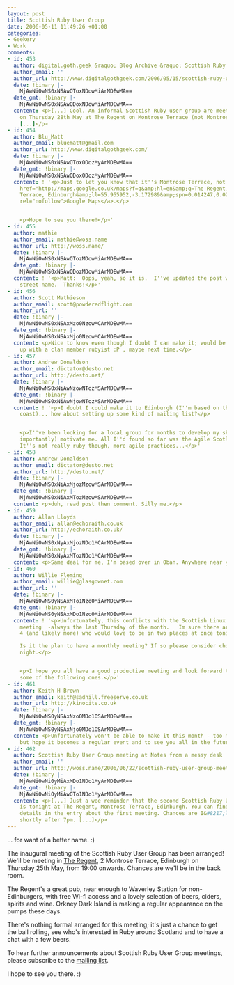 ```yaml
---
layout: post
title: Scottish Ruby User Group
date: 2006-05-11 11:49:26 +01:00
categories:
- Geekery
- Work
comments:
- id: 453
  author: digital.goth.geek &raquo; Blog Archive &raquo; Scottish Ruby User Group
  author_email: ''
  author_url: http://www.digitalgothgeek.com/2006/05/15/scottish-ruby-user-group/
  date: !binary |-
    MjAwNi0wNS0xNSAwOToxNDowMiArMDEwMA==
  date_gmt: !binary |-
    MjAwNi0wNS0xNSAwODoxNDowMiArMDEwMA==
  content: <p>[...] Cool. An informal Scottish Ruby user group are meeting in Edinburgh
    on Thursday 28th May at The Regent on Montrose Terrace (not Montrose Street).
    [...]</p>
- id: 454
  author: Blu_Matt
  author_email: bluematt@gmail.com
  author_url: http://www.digitalgothgeek.com/
  date: !binary |-
    MjAwNi0wNS0xNSAwOToxODozMyArMDEwMA==
  date_gmt: !binary |-
    MjAwNi0wNS0xNSAwODoxODozMyArMDEwMA==
  content: ! '<p>Just to let you know that it''s Montrose Terrace, not Montrose Street.  <a
    href="http://maps.google.co.uk/maps?f=q&amp;hl=en&amp;q=The Regent, 2 Montrose
    Terrace, Edinburgh&amp;ll=55.955952,-3.172989&amp;spn=0.014247,0.022745&amp;om=1"
    rel="nofollow">Google Maps</a>.</p>


    <p>Hope to see you there!</p>'
- id: 455
  author: mathie
  author_email: mathie@woss.name
  author_url: http://woss.name/
  date: !binary |-
    MjAwNi0wNS0xNSAwOTozMDowMiArMDEwMA==
  date_gmt: !binary |-
    MjAwNi0wNS0xNSAwODozMDowMiArMDEwMA==
  content: ! '<p>Matt:  Oops, yeah, so it is.  I''ve updated the post with the correct
    street name.  Thanks!</p>'
- id: 456
  author: Scott Mathieson
  author_email: scott@powderedflight.com
  author_url: ''
  date: !binary |-
    MjAwNi0wNS0xNSAxMzo0NzowMCArMDEwMA==
  date_gmt: !binary |-
    MjAwNi0wNS0xNSAxMjo0NzowMCArMDEwMA==
  content: <p>Nice to know even though I doubt I can make it; would be nice to hook
    up with a clan member rubyist :P , maybe next time.</p>
- id: 457
  author: Andrew Donaldson
  author_email: dictator@desto.net
  author_url: http://desto.net/
  date: !binary |-
    MjAwNi0wNS0xNiAwNzowNTozMSArMDEwMA==
  date_gmt: !binary |-
    MjAwNi0wNS0xNiAwNjowNTozMSArMDEwMA==
  content: ! '<p>I doubt I could make it to Edinburgh (I''m based on the far west
    coast)... how about setting up some kind of mailing list?</p>


    <p>I''ve been looking for a local group for months to develop my skills and (more
    importantly) motivate me. All I''d found so far was the Agile Scotland group (ClarkeChing.com).
    It''s not really ruby though, more agile practices...</p>'
- id: 458
  author: Andrew Donaldson
  author_email: dictator@desto.net
  author_url: http://desto.net/
  date: !binary |-
    MjAwNi0wNS0xNiAxMjozMzowMSArMDEwMA==
  date_gmt: !binary |-
    MjAwNi0wNS0xNiAxMTozMzowMSArMDEwMA==
  content: <p>duh, read post then comment. Silly me.</p>
- id: 459
  author: Allan Lloyds
  author_email: allan@echoraith.co.uk
  author_url: http://echoraith.co.uk/
  date: !binary |-
    MjAwNi0wNS0xNyAxMjozNDo1MCArMDEwMA==
  date_gmt: !binary |-
    MjAwNi0wNS0xNyAxMTozNDo1MCArMDEwMA==
  content: <p>Same deal for me, I'm based over in Oban. Anywhere near you Andrew?</p>
- id: 460
  author: Willie Fleming
  author_email: willie@glasgownet.com
  author_url: ''
  date: !binary |-
    MjAwNi0wNS0yNSAxMTo1Nzo0MiArMDEwMA==
  date_gmt: !binary |-
    MjAwNi0wNS0yNSAxMDo1Nzo0MiArMDEwMA==
  content: ! '<p>Unfortunately, this conflicts with the Scottish Linux User Group
    meeting  -always the last Thursday of the month.   Im sure there are at least
    4 (and likely more) who would love to be in two places at once tonight.

    Is it the plan to have a monthly meeting? If so please consider choosing a different
    night.</p>


    <p>I hope you all have a good productive meeting and look forward to being at
    some of the following ones.</p>'
- id: 461
  author: Keith H Brown
  author_email: keith@sadhill.freeserve.co.uk
  author_url: http://kinocite.co.uk
  date: !binary |-
    MjAwNi0wNS0yNSAxNzo0MDo1OSArMDEwMA==
  date_gmt: !binary |-
    MjAwNi0wNS0yNSAxNjo0MDo1OSArMDEwMA==
  content: <p>Unfortunately won't be able to make it this month - too much to do -
    but hope it becomes a regular event and to see you all in the future.</p>
- id: 462
  author: Scottish Ruby User Group meeting at Notes from a messy desk
  author_email: ''
  author_url: http://woss.name/2006/06/22/scottish-ruby-user-group-meeting/
  date: !binary |-
    MjAwNi0wNi0yMiAxMDo1NDo1MyArMDEwMA==
  date_gmt: !binary |-
    MjAwNi0wNi0yMiAwOTo1NDo1MyArMDEwMA==
  content: <p>[...] Just a wee reminder that the second Scottish Ruby User Group meeting
    is tonight at The Regent, Montrose Terrace, Edinburgh. You can find out the full
    details in the entry about the first meeting. Chances are I&#8217;ll be there
    shortly after 7pm. [...]</p>
---
```

... for want of a better name. :)

The inaugural meeting of the Scottish Ruby User Group has been arranged!  We'll be meeting in [The Regent](http://www.beerintheevening.com/pubs/s/17/17127/Regent/Edinburgh), 2 Montrose Terrace, Edinburgh on Thursday 25th May, from 19:00 onwards.  Chances are we'll be in the back room.

The Regent's a great pub, near enough to Waverley Station for non-Edinburgers, with free Wi-fi access and a lovely selection of beers, ciders, spirits and wine.  Orkney Dark Island is making a regular appearance on the pumps these days.

There's nothing formal arranged for this meeting; it's just a chance to get the ball rolling, see who's interested in Ruby around Scotland and to have a chat with a few beers.

To hear further announcements about Scottish Ruby User Group meetings, please subscribe to the [mailing list](http://lists.rubaidh.com/listinfo.cgi/scotruby-rubaidh.com).

I hope to see you there. :)
